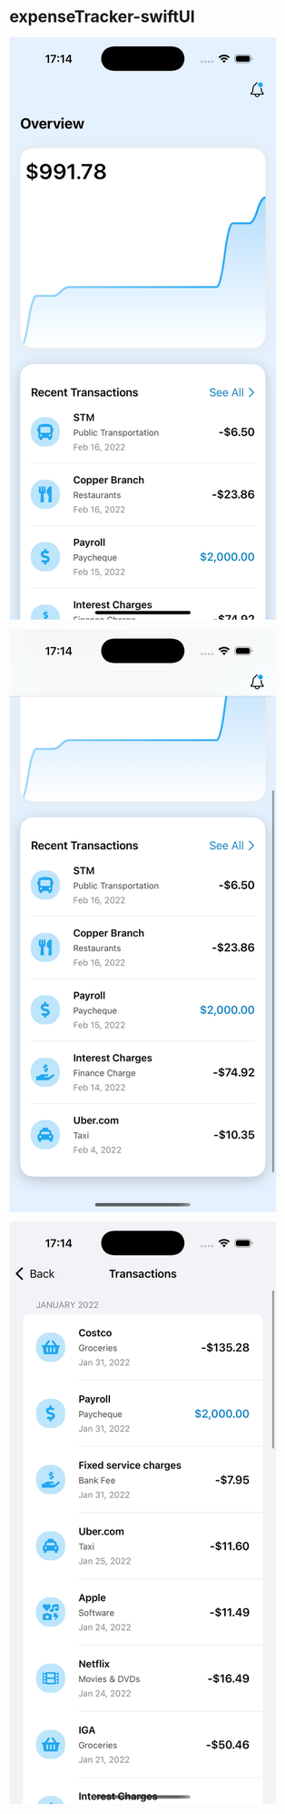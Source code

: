 # expenseTracker-swiftUI

![alt text](<Simulator Screenshot - iPhone 16 Pro - 2025-05-27 at 17.14.11.png>)

![alt text](<Simulator Screenshot - iPhone 16 Pro - 2025-05-27 at 17.14.26.png>)

![alt text](<Simulator Screenshot - iPhone 16 Pro - 2025-05-27 at 17.14.30.png>)
